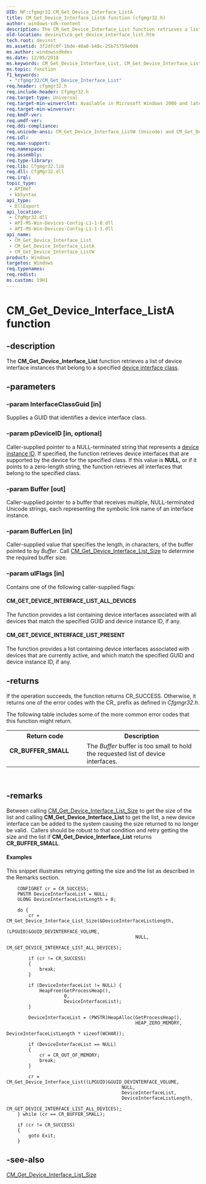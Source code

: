 ```yaml
---
UID: NF:cfgmgr32.CM_Get_Device_Interface_ListA
title: CM_Get_Device_Interface_ListA function (cfgmgr32.h)
author: windows-sdk-content
description: The CM_Get_Device_Interface_List function retrieves a list of device interface instances that belong to a specified device interface class.
old-location: devinst\cm_get_device_interface_list.htm
tech.root: devinst
ms.assetid: 3f2dfc0f-1bde-40a8-b48c-25b75759e0d8
ms.author: windowssdkdev
ms.date: 12/05/2018
ms.keywords: CM_Get_Device_Interface_List, CM_Get_Device_Interface_List function [Device and Driver Installation], CM_Get_Device_Interface_ListA, CM_Get_Device_Interface_ListW, cfgmgr32/CM_Get_Device_Interface_List, cfgmgr32/CM_Get_Device_Interface_ListA, cfgmgr32/CM_Get_Device_Interface_ListW, cfgmgrfn_8729dc17-f9a0-4ebe-ad56-35c63f9299f0.xml, devinst.cm_get_device_interface_list
ms.topic: function
f1_keywords: 
 - "cfgmgr32/CM_Get_Device_Interface_List"
req.header: cfgmgr32.h
req.include-header: Cfgmgr32.h
req.target-type: Universal
req.target-min-winverclnt: Available in Microsoft Windows 2000 and later versions of Windows.
req.target-min-winversvr: 
req.kmdf-ver: 
req.umdf-ver: 
req.ddi-compliance: 
req.unicode-ansi: CM_Get_Device_Interface_ListW (Unicode) and CM_Get_Device_Interface_ListA (ANSI)
req.idl: 
req.max-support: 
req.namespace: 
req.assembly: 
req.type-library: 
req.lib: Cfgmgr32.lib
req.dll: CfgMgr32.dll
req.irql: 
topic_type:
 - APIRef
 - kbSyntax
api_type:
 - DllExport
api_location:
 - CfgMgr32.dll
 - API-MS-Win-Devices-Config-L1-1-0.dll
 - API-MS-Win-Devices-Config-L1-1-1.dll
api_name:
 - CM_Get_Device_Interface_List
 - CM_Get_Device_Interface_ListA
 - CM_Get_Device_Interface_ListW
product: Windows
targetos: Windows
req.typenames: 
req.redist: 
ms.custom: 19H1
---
```


# CM_Get_Device_Interface_ListA function


## -description


The <b>CM_Get_Device_Interface_List</b> function retrieves a list of device interface instances that belong to a specified <a href="https://msdn.microsoft.com/C989D2D3-E8DE-4D64-86EE-3D3B3906390D">device interface class</a>.


## -parameters




### -param InterfaceClassGuid [in]

Supplies a GUID that identifies a device interface class.


### -param pDeviceID [in, optional]

Caller-supplied pointer to a NULL-terminated string that represents a <a href="https://docs.microsoft.com/windows-hardware/drivers/install/device-instance-ids">device instance ID</a>. If specified, the function retrieves device interfaces that are supported by the device for the specified class. If this value is <b>NULL</b>, or if it points to a zero-length string, the function retrieves all interfaces that belong to the specified class.


### -param Buffer [out]

Caller-supplied pointer to a buffer that receives multiple, NULL-terminated Unicode strings, each representing the symbolic link name of an interface instance.


### -param BufferLen [in]

Caller-supplied value that specifies the length, in characters, of the buffer pointed to by <i>Buffer</i>. Call <a href="https://docs.microsoft.com/windows/desktop/api/cfgmgr32/nf-cfgmgr32-cm_get_device_interface_list_sizea">CM_Get_Device_Interface_List_Size</a> to determine the required buffer size.


### -param ulFlags [in]

Contains one of the following caller-supplied flags:





#### CM_GET_DEVICE_INTERFACE_LIST_ALL_DEVICES

The function provides a list containing device interfaces associated with all devices that match the specified GUID and device instance ID, if any.



#### CM_GET_DEVICE_INTERFACE_LIST_PRESENT

The function provides a list containing device interfaces associated with devices that are currently active, and which match the specified GUID and device instance ID, if any.


## -returns



If the operation succeeds, the function returns CR_SUCCESS. Otherwise, it returns one of the error codes with the CR_ prefix as defined in <i>Cfgmgr32.h</i>.

The following table includes some of the more common error codes that this function might return.

<table>
<tr>
<th>Return code</th>
<th>Description</th>
</tr>
<tr>
<td width="40%">
<dl>
<dt><b>CR_BUFFER_SMALL</b></dt>
</dl>
</td>
<td width="60%">
The <i>Buffer</i> buffer is too small to hold the requested list of device interfaces.

</td>
</tr>
</table>
 




## -remarks



Between calling <a href="https://docs.microsoft.com/windows/desktop/api/cfgmgr32/nf-cfgmgr32-cm_get_device_interface_list_sizea">CM_Get_Device_Interface_List_Size</a> to get the size of the list and calling <b>CM_Get_Device_Interface_List</b> to get the list, a new device interface can be added to the system causing the size returned to no longer be valid.  Callers should be robust to that condition and retry getting the size and the list if <b>CM_Get_Device_Interface_List</b> returns <b>CR_BUFFER_SMALL</b>.


#### Examples

This snippet illustrates retrying getting the size and the list as described in the Remarks section.


```
    CONFIGRET cr = CR_SUCCESS;
    PWSTR DeviceInterfaceList = NULL;
    ULONG DeviceInterfaceListLength = 0;

    do {
        cr = CM_Get_Device_Interface_List_Size(&DeviceInterfaceListLength,
                                               (LPGUID)&GUID_DEVINTERFACE_VOLUME,
                                               NULL,
                                               CM_GET_DEVICE_INTERFACE_LIST_ALL_DEVICES);

        if (cr != CR_SUCCESS)
        {
            break;
        }

        if (DeviceInterfaceList != NULL) {
            HeapFree(GetProcessHeap(),
                     0,
                     DeviceInterfaceList);
        }

        DeviceInterfaceList = (PWSTR)HeapAlloc(GetProcessHeap(),
                                               HEAP_ZERO_MEMORY,
                                               DeviceInterfaceListLength * sizeof(WCHAR));

        if (DeviceInterfaceList == NULL)
        {
            cr = CR_OUT_OF_MEMORY;
            break;
        }

        cr = CM_Get_Device_Interface_List((LPGUID)&GUID_DEVINTERFACE_VOLUME,
                                          NULL,
                                          DeviceInterfaceList,
                                          DeviceInterfaceListLength,
                                          CM_GET_DEVICE_INTERFACE_LIST_ALL_DEVICES);
    } while (cr == CR_BUFFER_SMALL);

    if (cr != CR_SUCCESS)
    {
        goto Exit;
    }

```





## -see-also




<a href="https://docs.microsoft.com/windows/desktop/api/cfgmgr32/nf-cfgmgr32-cm_get_device_interface_list_sizea">CM_Get_Device_Interface_List_Size</a>
 

 


